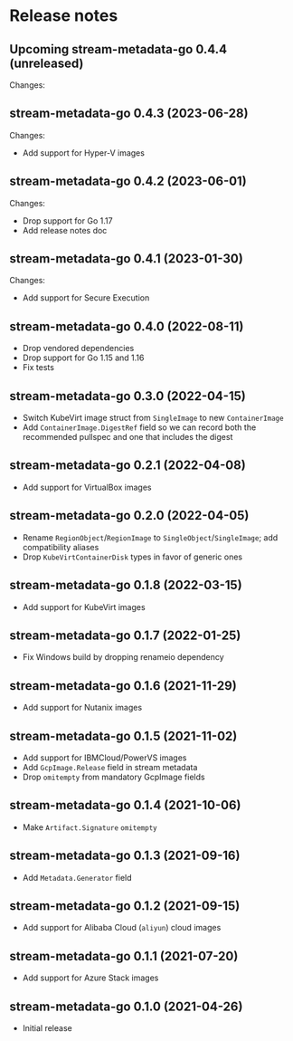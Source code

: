 # Release notes

## Upcoming stream-metadata-go 0.4.4 (unreleased)

Changes:



## stream-metadata-go 0.4.3 (2023-06-28)

Changes:

- Add support for Hyper-V images


## stream-metadata-go 0.4.2 (2023-06-01)

Changes:

- Drop support for Go 1.17
- Add release notes doc


## stream-metadata-go 0.4.1 (2023-01-30)

Changes:

- Add support for Secure Execution


## stream-metadata-go 0.4.0 (2022-08-11)

- Drop vendored dependencies
- Drop support for Go 1.15 and 1.16
- Fix tests


## stream-metadata-go 0.3.0 (2022-04-15)

- Switch KubeVirt image struct from `SingleImage` to new `ContainerImage`
- Add `ContainerImage.DigestRef` field so we can record both the recommended
  pullspec and one that includes the digest


## stream-metadata-go 0.2.1 (2022-04-08)

- Add support for VirtualBox images


## stream-metadata-go 0.2.0 (2022-04-05)

- Rename `RegionObject`/`RegionImage` to `SingleObject`/`SingleImage`;
  add compatibility aliases
- Drop `KubeVirtContainerDisk` types in favor of generic ones


## stream-metadata-go 0.1.8 (2022-03-15)

- Add support for KubeVirt images


## stream-metadata-go 0.1.7 (2022-01-25)

- Fix Windows build by dropping renameio dependency


## stream-metadata-go 0.1.6 (2021-11-29)

- Add support for Nutanix images


## stream-metadata-go 0.1.5 (2021-11-02)

- Add support for IBMCloud/PowerVS images
- Add `GcpImage.Release` field in stream metadata
- Drop `omitempty` from mandatory GcpImage fields


## stream-metadata-go 0.1.4 (2021-10-06)

- Make `Artifact.Signature` `omitempty`


## stream-metadata-go 0.1.3 (2021-09-16)

- Add `Metadata.Generator` field


## stream-metadata-go 0.1.2 (2021-09-15)

- Add support for Alibaba Cloud (`aliyun`) cloud images


## stream-metadata-go 0.1.1 (2021-07-20)

- Add support for Azure Stack images


## stream-metadata-go 0.1.0 (2021-04-26)

- Initial release
